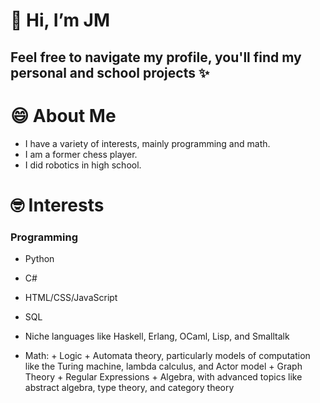 # 👋 Hi, I’m JM
## Feel free to navigate my profile, you'll find my personal and school projects ✨

# 😄 About Me
- I have a variety of interests, mainly programming and math.
- I am a former chess player.
- I did robotics in high school.

# 🤓 Interests
### Programming
- Python
- C#
- HTML/CSS/JavaScript
- SQL
- Niche languages like Haskell, Erlang, OCaml, Lisp, and Smalltalk

- Math:
        + Logic
        + Automata theory, particularly models of computation like the Turing machine, lambda calculus, and Actor model
        + Graph Theory
        + Regular Expressions
        + Algebra, with advanced topics like abstract algebra, type theory, and category theory
